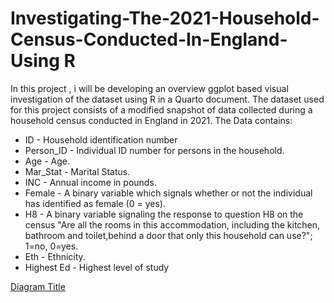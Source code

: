# Investigating-The-2021-Household-Census-Conducted-In-England- Using R
In this project , i will be developing an overview  ggplot based visual investigation of the dataset using R in a Quarto document. The dataset used for this project consists of a modified snapshot of data collected during a household census conducted in England in 2021. The Data contains:

* ID - Household identification number
* Person_ID - Individual ID number for persons in the household.
* Age - Age.
* Mar_Stat - Marital Status.
* INC - Annual income in pounds.
* Female - A binary variable which signals whether or not the individual has identified
as female (0 = yes).
* H8 - A binary variable signaling the response to question H8 on the census "Are all the rooms in this accommodation, including the kitchen, bathroom and toilet,behind a door that only this household can use?"; 1=no, 0=yes.
* Eth - Ethnicity.
* Highest Ed - Highest level of study
  
[Diagram Title](2225363-2.html)
